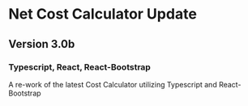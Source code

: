 # Net Cost Calculator Update 
## Version 3.0b  
### Typescript, React, React-Bootstrap

A re-work of the latest Cost Calculator utilizing Typescript and React-Bootstrap
